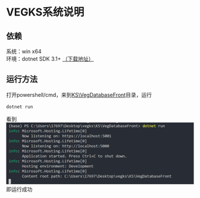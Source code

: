# VEGKS系统说明
## 依赖
系统：win x64  
环境：dotnet SDK 3.1+  [（下载地址）](https://dotnet.microsoft.com/download/dotnet-core/3.1)  

## 运行方法
打开powershell/cmd，来到[KS\VegDatabaseFront](KS\VegDatabaseFront)目录，运行
```cmd
dotnet run
```
看到![此图](2020-06-21-11-35-05.png)即运行成功